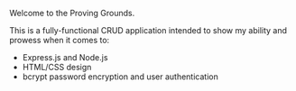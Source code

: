 Welcome to the Proving Grounds.

This is a fully-functional CRUD application intended to show my ability and prowess when it comes to:
- Express.js and Node.js
- HTML/CSS design
- bcrypt password encryption and user authentication
